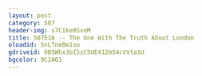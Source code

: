 ```yaml
---
layout: post 
category: S07 
header-img: s7Cike0SxeM 
title: S07E16 -- The One With The Truth About London 
oloadid: 5nLTneBm1so 
gdriveid: 0B5Whx3bISzC5UE41Zm54cVVta1U 
bgcolor: 9C2A61
--- 
```

<!--more--> 
